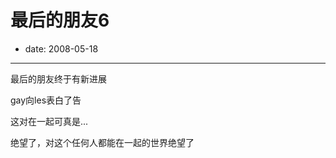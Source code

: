 # 最后的朋友6

- date: 2008-05-18

--------------------------


最后的朋友终于有新进展

gay向les表白了告

这对在一起可真是...

绝望了，对这个任何人都能在一起的世界绝望了
